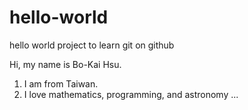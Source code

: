 # hello-world
hello world project to learn git on github

Hi, my name is Bo-Kai Hsu.

1. I am from Taiwan.
2. I love mathematics, programming, and astronomy ... 
